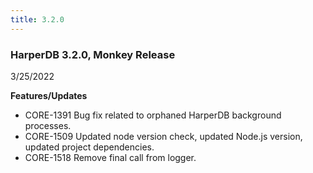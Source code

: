 ```yaml
---
title: 3.2.0
---
```


### HarperDB 3.2.0, Monkey Release

3/25/2022

**Features/Updates**

- CORE-1391 Bug fix related to orphaned HarperDB background processes.
- CORE-1509 Updated node version check, updated Node.js version, updated project dependencies.
- CORE-1518 Remove final call from logger.

